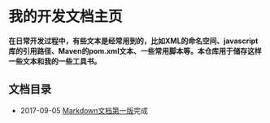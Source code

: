 # 我的开发文档主页


**在日常开发过程中，有些文本是经常用到的，比如XML的命名空间、javascript库的引用路径、Maven的pom.xml文本、一些常用脚本等。本仓库用于储存这样一些文本和我的一些工具书。**

## 文档目录

* 2017-09-05 [Markdown文档第一版](markdown/user_guide.md)完成